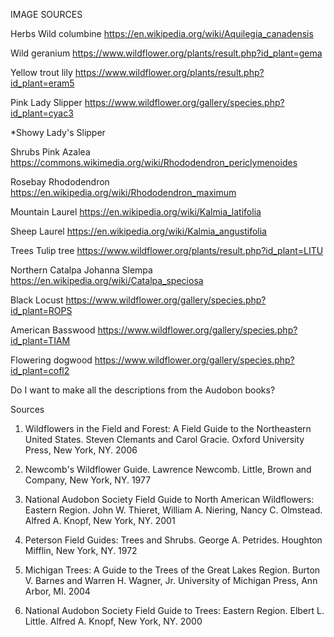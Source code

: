 IMAGE SOURCES

Herbs
Wild columbine
https://en.wikipedia.org/wiki/Aquilegia_canadensis

Wild geranium
https://www.wildflower.org/plants/result.php?id_plant=gema

Yellow trout lily
https://www.wildflower.org/plants/result.php?id_plant=eram5

Pink Lady Slipper
https://www.wildflower.org/gallery/species.php?id_plant=cyac3

*Showy Lady's Slipper



Shrubs
Pink Azalea
https://commons.wikimedia.org/wiki/Rhododendron_periclymenoides

Rosebay Rhododendron
https://en.wikipedia.org/wiki/Rhododendron_maximum

Mountain Laurel
https://en.wikipedia.org/wiki/Kalmia_latifolia

Sheep Laurel
https://en.wikipedia.org/wiki/Kalmia_angustifolia




Trees
Tulip tree
https://www.wildflower.org/plants/result.php?id_plant=LITU

Northern Catalpa
Johanna Slempa
https://en.wikipedia.org/wiki/Catalpa_speciosa

Black Locust
https://www.wildflower.org/gallery/species.php?id_plant=ROPS

American Basswood
https://www.wildflower.org/gallery/species.php?id_plant=TIAM

Flowering dogwood
https://www.wildflower.org/gallery/species.php?id_plant=cofl2








Do I want to make all the descriptions from the Audobon books?


Sources

1. Wildflowers in the Field and Forest: A Field Guide to the Northeastern United States. Steven Clemants and Carol Gracie. Oxford University Press, New York, NY. 2006

2. Newcomb's Wildflower Guide. Lawrence Newcomb. Little, Brown and Company, New York, NY. 1977

3. National Audobon Society Field Guide to North American Wildflowers: Eastern Region. John W. Thieret, William A. Niering, Nancy C. Olmstead. Alfred A. Knopf, New York, NY. 2001

4. Peterson Field Guides: Trees and Shrubs. George A. Petrides. Houghton Mifflin, New York, NY. 1972

5. Michigan Trees: A Guide to the Trees of the Great Lakes Region. Burton V. Barnes and Warren H. Wagner, Jr. University of Michigan Press, Ann Arbor, MI. 2004

6. National Audobon Society Field Guide to Trees: Eastern Region. Elbert L. Little. Alfred A. Knopf, New York, NY. 2000 